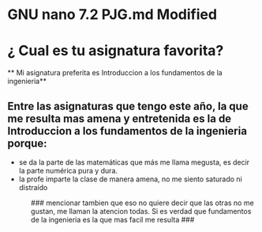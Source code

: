 #  GNU nano 7.2                                                                                          PJG.md                                                                                          Modified
#





























# ¿ Cual es tu asignatura favorita?
** Mi asignatura preferita es Introduccion a los fundamentos de la ingenieria**
## Entre las asignaturas que tengo este año, la que me resulta mas amena y entretenida es la de Introduccion a los fundamentos de la ingenieria porque:
<ul>
<li> se da la parte de las matemáticas que más me llama megusta, es decir la parte numérica pura y dura. </li>
<li> la profe imparte la clase de manera amena, no me siento saturado ni distraído </li>
<ul>
### mencionar tambien que eso no quiere decir que las otras no me gustan, me llaman la atencion todas. Si es verdad que fundamentos de la ingenieria es la que mas facil me resulta ###


